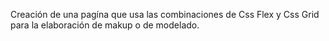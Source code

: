 Creación de una pagína que usa las combinaciones de Css Flex y Css Grid para 
la elaboración de makup o de modelado.
